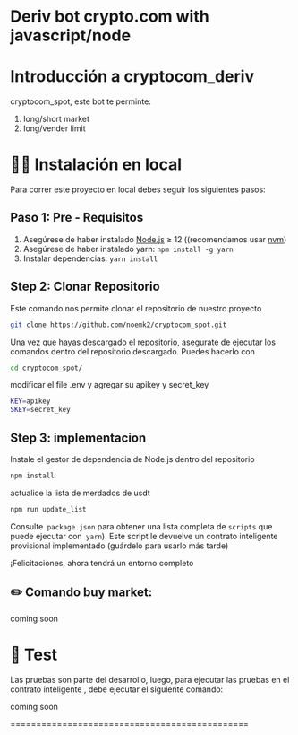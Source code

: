 Deriv bot crypto.com with javascript/node
==================

Introducción a cryptocom_deriv
==================

cryptocom_spot, este bot te perminte:
 
 1. long/short market  
 2. long/vender limit 
 

👨‍💻 Instalación en local
===========

Para correr este proyecto en local debes seguir los siguientes pasos:

Paso 1: Pre - Requisitos
------------------------------

1. Asegúrese de haber instalado [Node.js] ≥ 12 ((recomendamos usar [nvm])
2. Asegúrese de haber instalado yarn: `npm install -g yarn`
3. Instalar dependencias: `yarn install`
   
Step 2: Clonar Repositorio
-------------------------------    

Este comando nos permite clonar el repositorio de nuestro proyecto 

```bash
git clone https://github.com/noemk2/cryptocom_spot.git
```

Una vez que hayas descargado el repositorio, asegurate de ejecutar los comandos dentro del repositorio descargado. Puedes hacerlo con
```bash
cd cryptocom_spot/
```

modificar el file .env y agregar su apikey y secret_key

```bash
KEY=apikey
SKEY=secret_key
```

Step 3: implementacion 
------------------------------------------------------------------------------------

Instale el gestor de dependencia de Node.js dentro del repositorio

```bash
npm install
```

actualice la lista de merdados de usdt
```bash
npm run update_list
```

Consulte` package.json` para obtener una lista completa de `scripts` que puede ejecutar con` yarn`). Este script le devuelve un contrato inteligente provisional
implementado (guárdelo para usarlo más tarde)


¡Felicitaciones, ahora tendrá un entorno completo 


✏️ Comando  buy market: 
-----------------------------------------------

 coming soon



🤖 Test 
==================

Las pruebas son parte del desarrollo, luego, para ejecutar las pruebas en el contrato inteligente , debe ejecutar el siguiente comando:

 coming soon

==============================================

  [create-near-app]: https://github.com/near/create-near-app
  [Node.js]: https://nodejs.org/en/download/package-manager/
  [nvm]: https://github.com/nvm-sh/nvm
